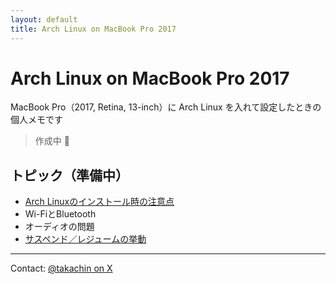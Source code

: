 ```yaml
---
layout: default
title: Arch Linux on MacBook Pro 2017
---
```


# Arch Linux on MacBook Pro 2017

MacBook Pro（2017, Retina, 13-inch）に Arch Linux を入れて設定したときの個人メモです

> 作成中 🚧

## トピック（準備中）

- [Arch Linuxのインストール時の注意点](install.md)
- Wi-FiとBluetooth
- オーディオの問題
- [サスペンド／レジュームの挙動](suspend-resume.md)

---

<footer>
    Contact: <a href="https://x.com/takachin" target="_blank">@takachin on X</a>
</footer>